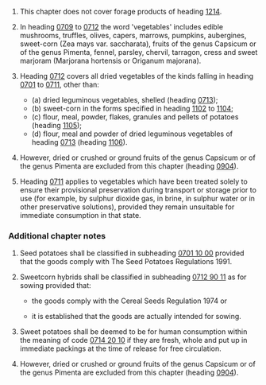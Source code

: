 1. This chapter does not cover forage products of heading [1214](/headings/1214).

2. In heading [0709](/headings/0709) to [0712](/headings/0712) the word 'vegetables' includes edible mushrooms, truffles, olives, capers, marrows, pumpkins, aubergines, sweet-corn (Zea mays var. saccharata), fruits of the genus Capsicum or of the genus Pimenta, fennel, parsley, chervil, tarragon, cress and sweet marjoram (Marjorana hortensis or Origanum majorana).

3. Heading [0712](/headings/0712) covers all dried vegetables of the kinds falling in heading [0701](/headings/0701) to [0711](/headings/0711), other than:

   - (a) dried leguminous vegetables, shelled (heading [0713](/headings/0713));
   - (b) sweet-corn in the forms specified in heading [1102](/headings/1102) to [1104](/headings/1104);
   - (c) flour, meal, powder, flakes, granules and pellets of potatoes (heading [1105](/headings/1105));
   - (d) flour, meal and powder of dried leguminous vegetables of heading [0713](/headings/0713) (heading [1106](/headings/1106)).

4. However, dried or crushed or ground fruits of the genus Capsicum or of the genus Pimenta are excluded from this chapter (heading [0904](/headings/0904)).

5. Heading [0711](/headings/0711) applies to vegetables which have been treated solely to ensure their provisional preservation during transport or storage prior to use (for example, by sulphur dioxide gas, in brine, in sulphur water or in other preservative solutions), provided they remain unsuitable for immediate consumption in that state.

### Additional chapter notes

1. Seed potatoes shall be classified in subheading [0701 10 00](/commodities/0701100000) provided that the goods comply with The Seed Potatoes Regulations 1991.

2. Sweetcorn hybrids shall be classified in subheading [0712 90 11](/commodities/0712901100) as for sowing provided that:

   - the goods comply with the Cereal Seeds Regulation 1974 or

   - it is established that the goods are actually intended for sowing.

3. Sweet potatoes shall be deemed to be for human consumption within the meaning of code [0714 20 10](/commodities/0714201000) if they are fresh, whole and put up in immediate packings at the time of release for free circulation.

4.	However, dried or crushed or ground fruits of the genus Capsicum or of the genus Pimenta are excluded from this chapter (heading [0904](/headings/0904)).
